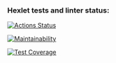 ### Hexlet tests and linter status:
[![Actions Status](https://github.com/Kapatbl4/java-project-lvl3/workflows/hexlet-check/badge.svg)](https://github.com/Kapatbl4/java-project-lvl3/actions)

[![Maintainability](https://api.codeclimate.com/v1/badges/de80a0a7358ac6c7485c/maintainability)](https://codeclimate.com/github/Kapatbl4/java-project-lvl3/maintainability)

[![Test Coverage](https://api.codeclimate.com/v1/badges/de80a0a7358ac6c7485c/test_coverage)](https://codeclimate.com/github/Kapatbl4/java-project-lvl3/test_coverage)